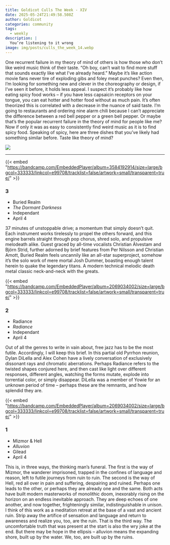 ```yaml
---
title: Goldicot Culls The Week - XIV
date: 2025-05-24T21:49:58.508Z
author: Goldicot
categories: community
tags:
  - weekly
description: |
  You’re listening to it wrong
image: img/posts/culls_the_week_14.webp
---
```

One recurrent failure in my theory of mind of others is how those who don’t like weird music think of their taste. “Oh boy, can’t wait to find more stuff that sounds exactly like what I’ve already heard.” Maybe it’s like action movie fans never tire of exploding gibs and foley meat punches? Even then, I’m looking for something new and clever in the choreography or design, if I’ve seen it before, it holds less appeal. I suspect it’s probably like how eating spicy food works – if you have less capsaicin receptors on your tongue, you can eat hotter and hotter food without as much pain. It’s often theorized this is correlated with a decrease in the nuance of said taste. I’m going to restaurants and ordering nine alarm chili because I can’t appreciate the difference between a red bell pepper or a green bell pepper. Or maybe that’s the popular recurrent failure in the theory of mind for people like me? Now if only it was as easy to consistently find weird music as it is to find spicy food. Speaking of spicy, here are three dishes that you’ve likely had something similar before. Taste like theory of mind?

![](img/posts/culls_the_week_14.webp)

- - -

{{< embed "https://bandcamp.com/EmbeddedPlayer/album=3584192914/size=large/bgcol=333333/linkcol=e99708/tracklist=false/artwork=small/transparent=true/" >}}

### 3﻿

* Buried Realm
* *The Dormant Darkness*
* Independant
* April 4

37 minutes of unstoppable drive; a momentum that simply doesn’t quit. Each instrument works tirelessly to propel the others forward, and this engine barrels straight through pop chorus, shred solo, and propulsive melodeath alike. Guest graced by all-time vocalists Christian Älvestam and Björn Strid, further adorned by brief features from Per Nilsson and Christian Amott, Buried Realm feels uncannily like an all-star superproject, somehow it’s the solo work of mere mortal Josh Dummer, boasting enough talent herein to quake the legendary titans. A modern technical melodic death metal classic neck-and-neck with the greats. 



{{< embed "https://bandcamp.com/EmbeddedPlayer/album=2069034002/size=large/bgcol=333333/linkcol=e99708/tracklist=false/artwork=small/transparent=true/" >}}

### 2﻿

* R﻿adiance
* *Radiance*
* Independant
* April 4

Out of all the genres to write in vain about, free jazz has to be the most futile. Accordingly, I will keep this brief. In this partial old Pyrrhon reunion, Dylan DiLella and Alex Cohen have a lively conversation of exclusively dissonant rays and chromatic aberrations. Perhaps Radiance refers to the twisted shapes conjured here, and then cast like light over different responses, different angles, watching the forms mutate, explode into torrential color, or simply disappear. DiLella was a member of Yowie for an unknown period of time – perhaps these are the remnants, and how splendid they are. 

{{< embed "https://bandcamp.com/EmbeddedPlayer/album=2069034002/size=large/bgcol=333333/linkcol=e99708/tracklist=false/artwork=small/transparent=true/" >}}

### 1﻿

* Mizmor & Hell
* *A﻿lluvion*
* G﻿ilead
* April 4

This is, in three ways, the thinking man’s funeral. The first is the way of Mizmor, the wanderer imprisoned, trapped in the confines of language and reason, left to futile journeys from ruin to ruin. The second is the way of Hell, red all over in pain and suffering, despairing and ruined. Perhaps one leads to the other, or perhaps they are already one and the same. Both acts have built modern masterworks of monolithic doom, inexorably rising on the horizon on an endless inevitable approach. They are deep echoes of one another, and now together, frighteningly similar, indistinguishable in unison. I think of this work as a meditation retreat at the base of a vast and ancient ruin. Strip away the artifice of sensation and language and return to awareness and realize you, too, are the ruin. That is the third way. The uncomfortable truth that was present at the start is also the wry joke at the end. But there may be hope in the ellipsis – alluvion means the expanding shore, built up by the water. We, too, are built up by the ruins.